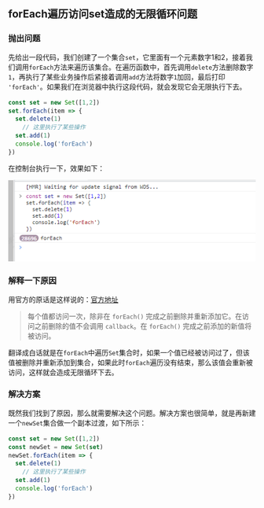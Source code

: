 ## forEach遍历访问set造成的无限循环问题

### 抛出问题

先给出一段代码，我们创建了一个集合`set`，它里面有一个元素数字1和2，接着我们调用`forEach`方法来遍历该集合。在遍历函数中，首先调用`delete`方法删除数字`1`，再执行了某些业务操作后紧接着调用`add`方法将数字`1`加回，最后打印 `'forEach'`。如果我们在浏览器中执行这段代码，就会发现它会无限执行下去。

```js
const set = new Set([1,2])
set.forEach(item => {
  set.delete(1)
	// 这里执行了某些操作
  set.add(1)
  console.log('forEach')
})
```
在控制台执行一下，效果如下：

![无限循环](./imgs/foreach.png)

### 解释一下原因

用官方的原话是这样说的：[官方地址](https://developer.mozilla.org/zh-CN/docs/Web/JavaScript/Reference/Global_Objects/Set/forEach)
>每个值都访问一次，除非在 `forEach()` 完成之前删除并重新添加它。在访问之前删除的值不会调用 `callback`。在 `forEach()` 完成之前添加的新值将被访问。

翻译成白话就是在`forEach`中遍历`Set`集合时，如果一个值已经被访问过了，但该值被删除并重新添加到集合，如果此时`forEach`遍历没有结束，那么该值会重新被访问，这样就会造成无限循环下去。

### 解决方案

既然我们找到了原因，那么就需要解决这个问题。解决方案也很简单，就是再新建一个`newSet`集合做一个副本过渡，如下所示：

```js
const set = new Set([1,2])
const newSet = new Set(set)
newSet.forEach(item => {
  set.delete(1)
	// 这里执行了某些操作
  set.add(1)
  console.log('forEach')
})
```